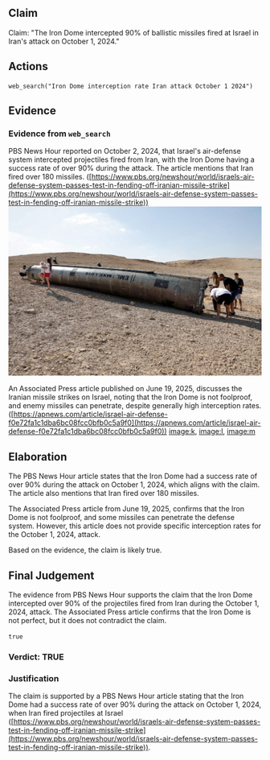 ## Claim
Claim: "The Iron Dome intercepted 90% of ballistic missiles fired at Israel in Iran's attack on October 1, 2024."

## Actions
```
web_search("Iron Dome interception rate Iran attack October 1 2024")
```

## Evidence
### Evidence from `web_search`
PBS News Hour reported on October 2, 2024, that Israel's air-defense system intercepted projectiles fired from Iran, with the Iron Dome having a success rate of over 90% during the attack. The article mentions that Iran fired over 180 missiles. ([https://www.pbs.org/newshour/world/israels-air-defense-system-passes-test-in-fending-off-iranian-missile-strike](https://www.pbs.org/newshour/world/israels-air-defense-system-passes-test-in-fending-off-iranian-missile-strike)) ![image 227](media/2025-07-18_13-33-1752845601-203165.jpg)

An Associated Press article published on June 19, 2025, discusses the Iranian missile strikes on Israel, noting that the Iron Dome is not foolproof, and enemy missiles can penetrate, despite generally high interception rates. ([https://apnews.com/article/israel-air-defense-f0e72fa1c1dba6bc08fcc0bfb0c5a9f0](https://apnews.com/article/israel-air-defense-f0e72fa1c1dba6bc08fcc0bfb0c5a9f0)) <image:k>, <image:l>, <image:m>


## Elaboration
The PBS News Hour article states that the Iron Dome had a success rate of over 90% during the attack on October 1, 2024, which aligns with the claim. The article also mentions that Iran fired over 180 missiles.

The Associated Press article from June 19, 2025, confirms that the Iron Dome is not foolproof, and some missiles can penetrate the defense system. However, this article does not provide specific interception rates for the October 1, 2024, attack.

Based on the evidence, the claim is likely true.


## Final Judgement
The evidence from PBS News Hour supports the claim that the Iron Dome intercepted over 90% of the projectiles fired from Iran during the October 1, 2024, attack. The Associated Press article confirms that the Iron Dome is not perfect, but it does not contradict the claim.

`true`

### Verdict: TRUE

### Justification
The claim is supported by a PBS News Hour article stating that the Iron Dome had a success rate of over 90% during the attack on October 1, 2024, when Iran fired projectiles at Israel ([https://www.pbs.org/newshour/world/israels-air-defense-system-passes-test-in-fending-off-iranian-missile-strike](https://www.pbs.org/newshour/world/israels-air-defense-system-passes-test-in-fending-off-iranian-missile-strike)).
